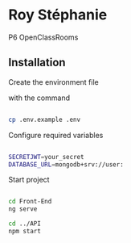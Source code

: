# Roy Stéphanie

P6 OpenClassRooms

## Installation

Create the environment file

with the command

```bash

cp .env.example .env

``` 

Configure required variables

```bash

SECRETJWT=your_secret
DATABASE_URL=mongodb+srv://user:

```
Start project

```bash

cd Front-End
ng serve

cd ../API
npm start

```